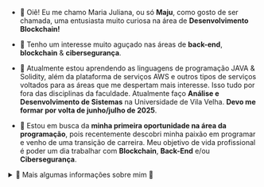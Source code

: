 - 👋 Oiê! Eu me chamo Maria Juliana, ou só **Maju**, como gosto de ser chamada, uma entusiasta muito curiosa na área de **Desenvolvimento Blockchain!**
 
- 👀 Tenho um interesse muito aguçado nas áreas de **back-end**, **blockchain** & **cibersegurança**.
 
- 🌱 Atualmente estou aprendendo as linguagens de programação JAVA & Solidity, além da plataforma de serviços AWS e outros tipos de serviços voltados para as áreas que me despertam mais interesse. Isso tudo por fora das disciplinas da faculdade. Atualmente faço **Análise e Desenvolvimento de Sistemas** na Universidade de Vila Velha. **Devo me formar por volta de junho/julho de 2025**.
  
- 💼 Estou em busca da **minha primeira oportunidade na área da programação**, pois recentemente descobri minha paixão em programar e venho de uma transição de carreira. Meu objetivo de vida profissional é poder um dia trabalhar com **Blockchain**, **Back-End** e/ou **Cibersegurança**.

<details>
  <summary>🌠 Mais algumas informações sobre mim 🌠</summary>


  
 🌸 Brasileira ~~por enquanto ainda~~ morando no Brasil, 26 anos, Capixaba da gema. No momento não tenho nenhuma experiência profissional, sou uma sementinha germinando e muito determinada para alcançar meus objetivos. Sou muito curiosa e por esse motivo estou sempre pesquisando e lendo sobre tudo, sem deixar de focar nas coisas mais importantes que vão me ajudar a crescer na área que escolhi por vocação. Espero logo mais vir aqui atualizar isso conforme for ganhando experiências e compartilhando para quem passe por aqui e leia.

 📽️Eu amo assistir filmes, séries, novelas, desenhos/animes e tudo que tenha histórias realistas ou fantasiosas que envolvam. 
 
 📖 Também amo ler livros, quando era mais nova gostava de gibis e mangás, ao crescer fui criando paixão por histórias de fantasia e hoje me encontro numa vibe mais leituras que deixam lições e de autoajuda, que nos faz refletir. 
 
 🎵 Respiro música, me considero eclética e conheço muito de vários gêneros musicais, mas o que tem meu coração é MPB, Samba & Pagode.
 
 🥁 Tenho o que chamamos de "ouvido de maestro" ou "ouvido absoluto" para música e isso justifica muito o que foi dito aqui em cima. Não deve surpreender também o fato de que eu tenho um grupo de mulheres que tocam Congo e Percussão, não é incrível? Gosto de aprender sobre instrumentos.
 
 🌊 **Futura surfista!** Meu sonho é aprender a surfar, quando era pequena fazia aulas de bodyboarding, mas o tal do "surf em pé" me chama. Dito isso, vale reforçar que curto muito esportes e estilo de vida saudável.

 🚀 Acredito muito que cada parte que compõe nossos gostos particulares pode ser um excelente aliado em algum âmbito de resoluções de problemas e ajude a exercer mais a criatividade para enfrentar os desafios da profissão!

</details>


<!---
DEVMaju/DEVMaju is a ✨ special ✨ repository because its `README.md` (this file) appears on your GitHub profile.
You can click the Preview link to take a look at your changes.
--->
